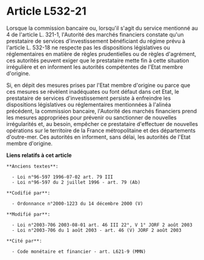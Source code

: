 # Article L532-21

Lorsque la commission bancaire ou, lorsqu'il s'agit du service mentionné au 4 de l'article L. 321-1, l'Autorité des marchés
financiers constate qu'un prestataire de services d'investissement bénéficiant du régime prévu à l'article L. 532-18 ne
respecte pas les dispositions législatives ou réglementaires en matière de règles prudentielles ou de règles d'agrément, ces
autorités peuvent exiger que le prestataire mette fin à cette situation irrégulière et en informent les autorités compétentes
de l'Etat membre d'origine.

Si, en dépit des mesures prises par l'Etat membre d'origine ou parce que ces mesures se révèlent inadéquates ou font défaut
dans cet Etat, le prestataire de services d'investissement persiste à enfreindre les dispositions législatives ou
réglementaires mentionnées à l'alinéa précédent, la commission bancaire, l'Autorité des marchés financiers prend les mesures
appropriées pour prévenir ou sanctionner de nouvelles irrégularités et, au besoin, empêcher ce prestataire d'effectuer de
nouvelles opérations sur le territoire de la France métropolitaine et des départements d'outre-mer. Ces autorités en
informent, sans délai, les autorités de l'Etat membre d'origine.

**Liens relatifs à cet article**

	**Anciens textes**:

	  - Loi n°96-597 1996-07-02 art. 79 III
	  - Loi n°96-597 du 2 juillet 1996 - art. 79 (Ab)

	**Codifié par**:

	  - Ordonnance n°2000-1223 du 14 décembre 2000 (V)

	**Modifié par**:

	  - Loi n°2003-706 2003-08-01 art. 46 III 22°, V 1° JORF 2 août 2003
	  - Loi n°2003-706 du 1 août 2003 - art. 46 (V) JORF 2 août 2003

	**Cité par**:

	  - Code monétaire et financier - art. L621-9 (MMN)
